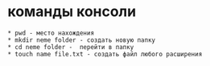 # команды консоли 
    * pwd - место нахождения 
    * mkdir neme folder - создать новую папку
    * cd neme folder -  перейти в папку 
    * touсh name file.txt - создать файл любого расширения
    